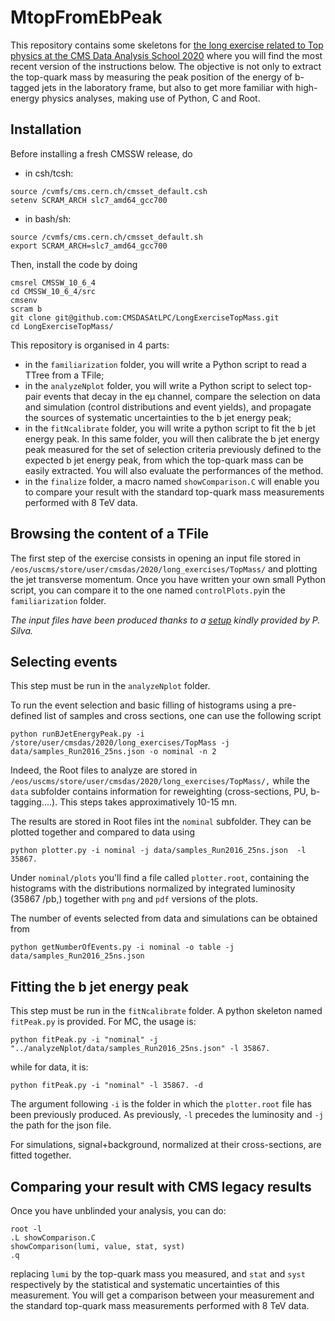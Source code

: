 # MtopFromEbPeak
This repository contains some skeletons for [the long exercise related to Top physics at the CMS Data Analysis School 2020](https://twiki.cern.ch/twiki/bin/view/CMS/SWGuideCMSDataAnalysisSchoolLPC2020TopExercise) where you will find the most recent version of the instructions below.
The objective is not only to extract the top-quark mass by measuring the peak position of the energy of b-tagged jets in the laboratory frame, but also to get more familiar with high-energy physics analyses, making use of Python, C and Root. 

## Installation

Before installing a fresh CMSSW release, do
   * in csh/tcsh:
```
source /cvmfs/cms.cern.ch/cmsset_default.csh
setenv SCRAM_ARCH slc7_amd64_gcc700
```
   * in bash/sh:
```
source /cvmfs/cms.cern.ch/cmsset_default.sh
export SCRAM_ARCH=slc7_amd64_gcc700
```
Then, install the code by doing
```
cmsrel CMSSW_10_6_4
cd CMSSW_10_6_4/src
cmsenv
scram b
git clone git@github.com:CMSDASAtLPC/LongExerciseTopMass.git
cd LongExerciseTopMass/
```

This repository is organised in 4 parts:
   * in the `familiarization` folder, you will write a Python script to read a TTree from a TFile;
   * in the `analyzeNplot` folder, you will write a Python script to select top-pair events that decay in the e&#956; channel, compare the selection on data and simulation (control distributions and event yields), and propagate the sources of systematic uncertainties to the b jet energy peak;
   * in the `fitNcalibrate` folder, you will write a python script to fit the b jet energy peak. In this same folder, you will then calibrate the b jet energy peak measured for the set of selection criteria previously defined to the expected b jet energy peak, from which the top-quark mass can be easily extracted. You will also evaluate the performances of the method.
   * in the `finalize` folder, a macro named `showComparison.C` will enable you to compare your result with the standard top-quark mass measurements performed with 8 TeV data.

## Browsing the content of a TFile

The first step of the exercise consists in opening an input file stored in `/eos/uscms/store/user/cmsdas/2020/long_exercises/TopMass/` and plotting the jet transverse momentum. Once you have written your own small Python script, you can compare it to the one named `controlPlots.py`in the `familiarization` folder. 

_The input files have been produced thanks to a [setup](https://github.com/pfs/BJetEnergyPeak) kindly provided by P. Silva._

## Selecting events

This step must be run in the `analyzeNplot` folder. 

To run the event selection and basic filling of histograms using a pre-defined list of samples and cross sections, one can use the following script 
```
python runBJetEnergyPeak.py -i /store/user/cmsdas/2020/long_exercises/TopMass -j data/samples_Run2016_25ns.json -o nominal -n 2
```
Indeed, the Root files to analyze are stored in `/eos/uscms/store/user/cmsdas/2020/long_exercises/TopMass/,` while the `data` subfolder contains information for reweighting (cross-sections, PU, b-tagging....). This steps takes approximatively 10-15 mn.

The results are stored in Root files int the `nominal` subfolder. They can be plotted together and compared to data using
```
python plotter.py -i nominal -j data/samples_Run2016_25ns.json  -l 35867.
```
Under `nominal/plots` you'll find a file called `plotter.root`, containing the histograms with the distributions
normalized by integrated luminosity (35867 /pb,) together with `png` and `pdf` versions of the plots.

The number of events selected from data and simulations can be obtained from
```
python getNumberOfEvents.py -i nominal -o table -j data/samples_Run2016_25ns.json
```

## Fitting the b jet energy peak

This step must be run in the `fitNcalibrate` folder. A python skeleton named `fitPeak.py` is provided. For MC, the usage is:
```
python fitPeak.py -i "nominal" -j "../analyzeNplot/data/samples_Run2016_25ns.json" -l 35867.
```
while for data, it is:
```
python fitPeak.py -i "nominal" -l 35867. -d
```
The argument following `-i` is the folder in which the `plotter.root` file has been previously produced. As previously, `-l` precedes the luminosity and `-j` the path for the json file. 

For simulations, signal+background, normalized at their cross-sections, are fitted together.

## Comparing your result with CMS legacy results

Once you have unblinded your analysis, you can do:
```
root -l
.L showComparison.C
showComparison(lumi, value, stat, syst)
.q
```
replacing `lumi` by the top-quark mass you measured, and `stat` and `syst` respectively by the statistical and systematic uncertainties of this measurement. You will get a comparison between your measurement and the standard top-quark mass measurements performed with 8 TeV data.

